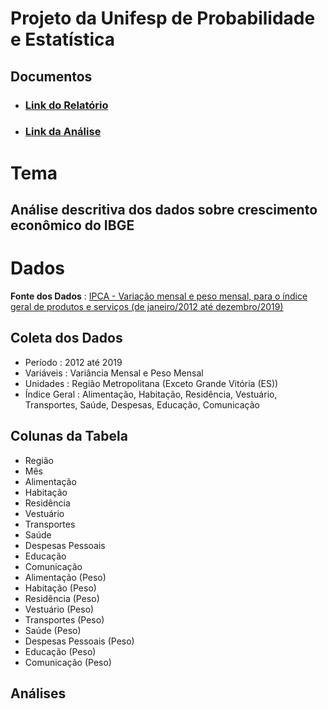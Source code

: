 # Projeto da Unifesp de Probabilidade e Estatística

## Documentos

- ### [Link do Relatório](https://unifespbr-my.sharepoint.com/:w:/g/personal/jvfcolombini_unifesp_br/ETU9aG4Ibx5OjRvXKFtYYlwBv_AEiL3Ufv0pSDd4TGhnSg?rtime=hVf-nOV020g)

- ### [Link da Análise](https://github.com/masterkey-07/proj-prob-ibge/blob/main/notebook.ipynb)


# Tema

## Análise descritiva dos dados sobre crescimento econômico do IBGE

# Dados 


**Fonte dos Dados** : [IPCA - Variação mensal e peso mensal, para o índice geral de produtos e serviços (de janeiro/2012 até dezembro/2019)](https://sidra.ibge.gov.br/tabela/1419)

## Coleta dos Dados
- Período : 2012 até 2019
- Variáveis : Variância Mensal e Peso Mensal
- Unidades : Região Metropolitana (Exceto Grande Vitória (ES))
- Índice Geral : Alimentação, Habitação, Residência, Vestuário, Transportes, Saúde, Despesas, Educação, Comunicação

## Colunas da Tabela
- Região
- Mês
- Alimentação
- Habitação
- Residência
- Vestuário
- Transportes
- Saúde
- Despesas Pessoais
- Educação
- Comunicação
- Alimentação (Peso)
- Habitação (Peso)
- Residência (Peso)
- Vestuário (Peso)
- Transportes (Peso)
- Saúde (Peso)
- Despesas Pessoais (Peso)
- Educação (Peso)
- Comunicação (Peso)

## Análises
